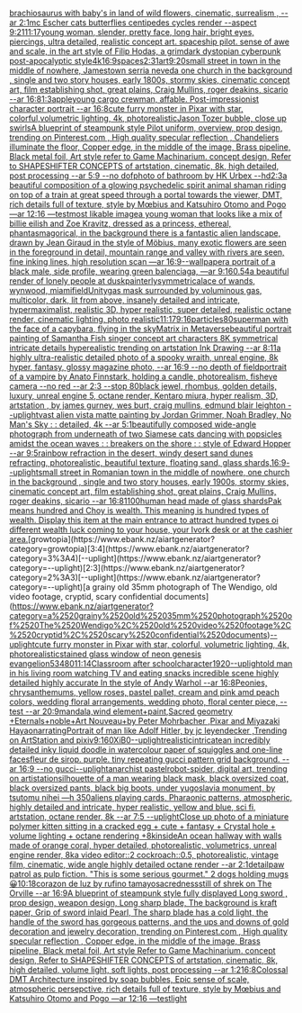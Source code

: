 [brachiosaurus with baby's in land of wild flowers, cinematic, surrealism ,  --ar 2:1](https://www.ebank.nz/aiartgenerator?category=brachiosaurus%2520with%2520baby%27s%2520in%2520land%2520of%2520wild%2520flowers%2C%2520cinematic%2C%2520surrealism%2520%2C%2520%2520--ar%25202%3A1)[mc Escher cats butterflies centipedes cycles render --aspect 9:21](https://www.ebank.nz/aiartgenerator?category=mc%2520Escher%2520cats%2520butterflies%2520centipedes%2520cycles%2520render%2520--aspect%25209%3A21)[11:17](https://www.ebank.nz/aiartgenerator?category=11%3A17)[young woman, slender, pretty face, long hair, bright eyes, piercings, ultra detailed, realistic concept art. spaceship pilot. sense of awe and scale, in the art style of Filip Hodas, a grimdark dystopian cyberpunk post-apocalyptic style](https://www.ebank.nz/aiartgenerator?category=young%2520woman%2C%2520slender%2C%2520pretty%2520face%2C%2520long%2520hair%2C%2520bright%2520eyes%2C%2520piercings%2C%2520ultra%2520detailed%2C%2520realistic%2520concept%2520art.%2520spaceship%2520pilot.%2520sense%2520of%2520awe%2520and%2520scale%2C%2520in%2520the%2520art%2520style%2520of%2520Filip%2520Hodas%2C%2520a%2520grimdark%2520dystopian%2520cyberpunk%2520post-apocalyptic%2520style)[4k](https://www.ebank.nz/aiartgenerator?category=4k)[16:9](https://www.ebank.nz/aiartgenerator?category=16%3A9)[spaces](https://www.ebank.nz/aiartgenerator?category=spaces)[2:3](https://www.ebank.nz/aiartgenerator?category=2%3A3)[1](https://www.ebank.nz/aiartgenerator?category=1)[art](https://www.ebank.nz/aiartgenerator?category=art)[9:20](https://www.ebank.nz/aiartgenerator?category=9%3A20)[small street in town in the middle of nowhere, Jamestown serria neveda one church in the background , single and two story houses, early 1800s, stormy skies, cinematic concept art, film establishing shot, great plains, Craig Mullins, roger deakins, sicario --ar 16:8](https://www.ebank.nz/aiartgenerator?category=small%2520street%2520in%2520town%2520in%2520the%2520middle%2520of%2520nowhere%2C%2520Jamestown%2520serria%2520neveda%2520one%2520church%2520in%2520the%2520background%2520%2C%2520single%2520and%2520two%2520story%2520houses%2C%2520early%25201800s%2C%2520stormy%2520skies%2C%2520cinematic%2520concept%2520art%2C%2520film%2520establishing%2520shot%2C%2520great%2520plains%2C%2520Craig%2520Mullins%2C%2520roger%2520deakins%2C%2520sicario%2520--ar%252016%3A8)[1:3](https://www.ebank.nz/aiartgenerator?category=1%3A3)[apple](https://www.ebank.nz/aiartgenerator?category=apple)[young cargo crewman, affable. Post-impressionist character portrait --ar 16:8](https://www.ebank.nz/aiartgenerator?category=young%2520cargo%2520crewman%2C%2520affable.%2520Post-impressionist%2520character%2520portrait%2520--ar%252016%3A8)[cute furry monster in Pixar with star, colorful,volumetric lighting, 4k, photorealistic](https://www.ebank.nz/aiartgenerator?category=cute%2520furry%2520monster%2520in%2520Pixar%2520with%2520star%2C%2520colorful%2Cvolumetric%2520lighting%2C%25204k%2C%2520photorealistic)[Jason Tozer bubble, close up swirls](https://www.ebank.nz/aiartgenerator?category=Jason%2520Tozer%2520bubble%2C%2520close%2520up%2520swirls)[A blueprint of steampunk style Pilot uniform,  overview, prop design,  trending on Pinterest.com  , High quality specular reflection ,  Chandeliers illuminate the floor, Copper  edge, in the middle of the image, Brass pipeline,  Black metal foil,  Art style refer to Game Machinarium.  concept design, Refer to SHAPESHIFTER CONCEPTS  of artstation, cinematic,  8k, high detailed,  post processing    --ar 5:9   --no dof](https://www.ebank.nz/aiartgenerator?category=A%2520blueprint%2520of%2520steampunk%2520style%2520Pilot%2520uniform%2C%2520%2520overview%2C%2520prop%2520design%2C%2520%2520trending%2520on%2520Pinterest.com%2520%2520%2C%2520High%2520quality%2520specular%2520reflection%2520%2C%2520%2520Chandeliers%2520illuminate%2520the%2520floor%2C%2520Copper%2520%2520edge%2C%2520in%2520the%2520middle%2520of%2520the%2520image%2C%2520Brass%2520pipeline%2C%2520%2520Black%2520metal%2520foil%2C%2520%2520Art%2520style%2520refer%2520to%2520Game%2520Machinarium.%2520%2520concept%2520design%2C%2520Refer%2520to%2520SHAPESHIFTER%2520CONCEPTS%2520%2520of%2520artstation%2C%2520cinematic%2C%2520%25208k%2C%2520high%2520detailed%2C%2520%2520post%2520processing%2520%2520%2520%2520--ar%25205%3A9%2520%2520%2520--no%2520dof)[photo of bathroom by HK Urbex --hd](https://www.ebank.nz/aiartgenerator?category=photo%2520of%2520bathroom%2520by%2520HK%2520Urbex%2520--hd)[2:3](https://www.ebank.nz/aiartgenerator?category=2%3A3)[a beautiful composition of a glowing psychedelic spirit animal shaman riding on top of a train at great speed through a portal towards the viewer, DMT,  rich details full of texture, style by Mœbius and Katsuhiro Otomo and Pogo —ar 12:16 —test](https://www.ebank.nz/aiartgenerator?category=a%2520beautiful%2520composition%2520of%2520a%2520glowing%2520psychedelic%2520spirit%2520animal%2520shaman%2520riding%2520on%2520top%2520of%2520a%2520train%2520at%2520great%2520speed%2520through%2520a%2520portal%2520towards%2520the%2520viewer%2C%2520DMT%2C%2520%2520rich%2520details%2520full%2520of%2520texture%2C%2520style%2520by%2520M%C5%93bius%2520and%2520Katsuhiro%2520Otomo%2520and%2520Pogo%2520%E2%80%94ar%252012%3A16%2520%E2%80%94test)[most likable image](https://www.ebank.nz/aiartgenerator?category=most%2520likable%2520image)[a young woman that looks like a mix of billie eilish and Zoe Kravitz, dressed as a princess, ethereal, phantasmagorical, in the background there is a fantastic alien landscape, drawn by  Jean Giraud in the style of Möbius, many exotic flowers are seen in the foreground in detail, mountain range and valley with rivers are seen, fine inking lines, high resolution scan —ar 16:9](https://www.ebank.nz/aiartgenerator?category=a%2520young%2520woman%2520that%2520looks%2520like%2520a%2520mix%2520of%2520billie%2520eilish%2520and%2520Zoe%2520Kravitz%2C%2520dressed%2520as%2520a%2520princess%2C%2520ethereal%2C%2520phantasmagorical%2C%2520in%2520the%2520background%2520there%2520is%2520a%2520fantastic%2520alien%2520landscape%2C%2520drawn%2520by%2520%2520Jean%2520Giraud%2520in%2520the%2520style%2520of%2520M%C3%B6bius%2C%2520many%2520exotic%2520flowers%2520are%2520seen%2520in%2520the%2520foreground%2520in%2520detail%2C%2520mountain%2520range%2520and%2520valley%2520with%2520rivers%2520are%2520seen%2C%2520fine%2520inking%2520lines%2C%2520high%2520resolution%2520scan%2520%E2%80%94ar%252016%3A9)[--wallpaper](https://www.ebank.nz/aiartgenerator?category=--wallpaper)[a portrait of a black male, side profile, wearing green balenciaga, —ar 9:16](https://www.ebank.nz/aiartgenerator?category=a%2520portrait%2520of%2520a%2520black%2520male%2C%2520side%2520profile%2C%2520wearing%2520green%2520balenciaga%2C%2520%E2%80%94ar%25209%3A16)[0.5](https://www.ebank.nz/aiartgenerator?category=0.5)[4](https://www.ebank.nz/aiartgenerator?category=4)[a beautiful render of lonely people at dusk](https://www.ebank.nz/aiartgenerator?category=a%2520beautiful%2520render%2520of%2520lonely%2520people%2520at%2520dusk)[painterly](https://www.ebank.nz/aiartgenerator?category=painterly)[symmetrical](https://www.ebank.nz/aiartgenerator?category=symmetrical)[ace of wands, wynwood, miami](https://www.ebank.nz/aiartgenerator?category=ace%2520of%2520wands%2C%2520wynwood%2C%2520miami)[field](https://www.ebank.nz/aiartgenerator?category=field)[Unity](https://www.ebank.nz/aiartgenerator?category=Unity)[gas mask surrounded by voluminous gas, multicolor, dark, lit from above, insanely detailed and intricate, hypermaximalist, realistic 3D, hyper realistic, super detailed, realistic octane render, cinematic lighting, photo realistic](https://www.ebank.nz/aiartgenerator?category=gas%2520mask%2520surrounded%2520by%2520voluminous%2520gas%2C%2520multicolor%2C%2520dark%2C%2520lit%2520from%2520above%2C%2520insanely%2520detailed%2520and%2520intricate%2C%2520hypermaximalist%2C%2520realistic%25203D%2C%2520hyper%2520realistic%2C%2520super%2520detailed%2C%2520realistic%2520octane%2520render%2C%2520cinematic%2520lighting%2C%2520photo%2520realistic)[11:17](https://www.ebank.nz/aiartgenerator?category=11%3A17)[9:16](https://www.ebank.nz/aiartgenerator?category=9%3A16)[particles](https://www.ebank.nz/aiartgenerator?category=particles)[80](https://www.ebank.nz/aiartgenerator?category=80)[superman with the face of a capybara, flying in the sky](https://www.ebank.nz/aiartgenerator?category=superman%2520with%2520the%2520face%2520of%2520a%2520capybara%2C%2520flying%2520in%2520the%2520sky)[Matrix in Metaverse](https://www.ebank.nz/aiartgenerator?category=Matrix%2520in%2520Metaverse)[beautiful portrait painting of Samantha Fish singer concept art characters 8K symmetrical intricate details hyperealistic trending on artstation Ink Drawing --ar 8:11](https://www.ebank.nz/aiartgenerator?category=beautiful%2520portrait%2520painting%2520of%2520Samantha%2520Fish%2520singer%2520concept%2520art%2520characters%25208K%2520symmetrical%2520intricate%2520details%2520hyperealistic%2520trending%2520on%2520artstation%2520Ink%2520Drawing%2520--ar%25208%3A11)[a highly ultra-realistic detailed photo of a spooky wraith, unreal engine, 8k hyper, fantasy, glossy magazine photo, --ar 16:9 --no depth of field](https://www.ebank.nz/aiartgenerator?category=a%2520highly%2520ultra-realistic%2520detailed%2520photo%2520of%2520a%2520spooky%2520wraith%2C%2520unreal%2520engine%2C%25208k%2520hyper%2C%2520fantasy%2C%2520glossy%2520magazine%2520photo%2C%2520--ar%252016%3A9%2520--no%2520depth%2520of%2520field)[portrait of a vampire by Anato Finnstark, holding a candle, photorealism, fisheye camera --no red  --ar 2:3 --stop 80](https://www.ebank.nz/aiartgenerator?category=portrait%2520of%2520a%2520vampire%2520by%2520Anato%2520Finnstark%2C%2520holding%2520a%2520candle%2C%2520photorealism%2C%2520fisheye%2520camera%2520--no%2520red%2520%2520--ar%25202%3A3%2520--stop%252080)[black jewel, rhombus, golden details, luxury, unreal engine 5, octane render, Kentaro miura, hyper realism, 3D, artstation , by james gurney, wes burt, craig mullins, edmund blair leighton  --uplight](https://www.ebank.nz/aiartgenerator?category=black%2520jewel%2C%2520rhombus%2C%2520golden%2520details%2C%2520luxury%2C%2520unreal%2520engine%25205%2C%2520octane%2520render%2C%2520Kentaro%2520miura%2C%2520hyper%2520realism%2C%25203D%2C%2520artstation%2520%2C%2520by%2520james%2520gurney%2C%2520wes%2520burt%2C%2520craig%2520mullins%2C%2520edmund%2520blair%2520leighton%2520%2520--uplight)[vast alien vista matte painting by Jordan Grimmer, Noah Bradley, No Man's Sky : : detailed, 4k --ar 5:1](https://www.ebank.nz/aiartgenerator?category=vast%2520alien%2520vista%2520matte%2520painting%2520by%2520Jordan%2520Grimmer%2C%2520Noah%2520Bradley%2C%2520No%2520Man%27s%2520Sky%2520%3A%2520%3A%2520detailed%2C%25204k%2520--ar%25205%3A1)[beautifully composed wide-angle photograph from underneath of two Siamese cats dancing with popsicles amidst the ocean waves : : breakers on the shore : : style of Edward Hopper --ar 9:5](https://www.ebank.nz/aiartgenerator?category=beautifully%2520composed%2520wide-angle%2520photograph%2520from%2520underneath%2520of%2520two%2520Siamese%2520cats%2520dancing%2520with%2520popsicles%2520amidst%2520the%2520ocean%2520waves%2520%3A%2520%3A%2520breakers%2520on%2520the%2520shore%2520%3A%2520%3A%2520style%2520of%2520Edward%2520Hopper%2520--ar%25209%3A5)[rainbow refraction in the desert, windy desert sand dunes refracting, photorealistic, beautiful texture, floating sand, glass shards,](https://www.ebank.nz/aiartgenerator?category=rainbow%2520refraction%2520in%2520the%2520desert%2C%2520windy%2520desert%2520sand%2520dunes%2520refracting%2C%2520photorealistic%2C%2520beautiful%2520texture%2C%2520floating%2520sand%2C%2520glass%2520shards%2C)[16:9](https://www.ebank.nz/aiartgenerator?category=16%3A9)[--uplight](https://www.ebank.nz/aiartgenerator?category=--uplight)[small street in Romanian town in the middle of nowhere, one church in the background , single and two story houses, early 1900s, stormy skies, cinematic concept art, film establishing shot, great plains, Craig Mullins, roger deakins, sicario --ar 16:8](https://www.ebank.nz/aiartgenerator?category=small%2520street%2520in%2520Romanian%2520town%2520in%2520the%2520middle%2520of%2520nowhere%2C%2520one%2520church%2520in%2520the%2520background%2520%2C%2520single%2520and%2520two%2520story%2520houses%2C%2520early%25201900s%2C%2520stormy%2520skies%2C%2520cinematic%2520concept%2520art%2C%2520film%2520establishing%2520shot%2C%2520great%2520plains%2C%2520Craig%2520Mullins%2C%2520roger%2520deakins%2C%2520sicario%2520--ar%252016%3A8)[1100](https://www.ebank.nz/aiartgenerator?category=1100)[human head made of glass shards](https://www.ebank.nz/aiartgenerator?category=human%2520head%2520made%2520of%2520glass%2520shards)[Pak means hundred and Choy is wealth. This meaning is hundred types of wealth. Display this item at the main entrance to attract hundred types oi different wealth luck coming to your house, your Ivork desk or at the cashier area.](https://www.ebank.nz/aiartgenerator?category=Pak%2520means%2520hundred%2520and%2520Choy%2520is%2520wealth.%2520This%2520meaning%2520is%2520hundred%2520types%2520of%2520wealth.%2520Display%2520this%2520item%2520at%2520the%2520main%2520entrance%2520to%2520attract%2520hundred%2520types%2520oi%2520different%2520wealth%2520luck%2520coming%2520to%2520your%2520house%2C%2520your%2520Ivork%2520desk%2520or%2520at%2520the%2520cashier%2520area.)[growtopia](https://www.ebank.nz/aiartgenerator?category=growtopia)[3:4](https://www.ebank.nz/aiartgenerator?category=3%3A4)[--uplight](https://www.ebank.nz/aiartgenerator?category=--uplight)[2:3](https://www.ebank.nz/aiartgenerator?category=2%3A3)[--uplight](https://www.ebank.nz/aiartgenerator?category=--uplight)[a grainy old 35mm photograph of The Wendigo, old video footage, cryptid, scary confidential documents](https://www.ebank.nz/aiartgenerator?category=a%2520grainy%2520old%252035mm%2520photograph%2520of%2520The%2520Wendigo%2C%2520old%2520video%2520footage%2C%2520cryptid%2C%2520scary%2520confidential%2520documents)[--uplight](https://www.ebank.nz/aiartgenerator?category=--uplight)[cute furry monster in Pixar with star, colorful, volumetric lighting, 4k, photorealistic](https://www.ebank.nz/aiartgenerator?category=cute%2520furry%2520monster%2520in%2520Pixar%2520with%2520star%2C%2520colorful%2C%2520volumetric%2520lighting%2C%25204k%2C%2520photorealistic)[stained glass window of neon genesis evangelion](https://www.ebank.nz/aiartgenerator?category=stained%2520glass%2520window%2520of%2520neon%2520genesis%2520evangelion)[534](https://www.ebank.nz/aiartgenerator?category=534)[80](https://www.ebank.nz/aiartgenerator?category=80)[11:14](https://www.ebank.nz/aiartgenerator?category=11%3A14)[Classroom after school](https://www.ebank.nz/aiartgenerator?category=Classroom%2520after%2520school)[character](https://www.ebank.nz/aiartgenerator?category=character)[1920](https://www.ebank.nz/aiartgenerator?category=1920)[--uplight](https://www.ebank.nz/aiartgenerator?category=--uplight)[old man in his living room watching TV and eating snacks incredible scene highly detailed highly accurate In the style of Andy Warhol --ar 16:8](https://www.ebank.nz/aiartgenerator?category=old%2520man%2520in%2520his%2520living%2520room%2520watching%2520TV%2520and%2520eating%2520snacks%2520incredible%2520scene%2520highly%2520detailed%2520highly%2520accurate%2520In%2520the%2520style%2520of%2520Andy%2520Warhol%2520--ar%252016%3A8)[Peonies,  chrysanthemums,  yellow roses, pastel pallet,  cream and pink amd peach colors, wedding floral arrangements,  wedding photo, floral center piece, --test  --ar 20:9](https://www.ebank.nz/aiartgenerator?category=Peonies%2C%2520%2520chrysanthemums%2C%2520%2520yellow%2520roses%2C%2520pastel%2520pallet%2C%2520%2520cream%2520and%2520pink%2520amd%2520peach%2520colors%2C%2520wedding%2520floral%2520arrangements%2C%2520%2520wedding%2520photo%2C%2520floral%2520center%2520piece%2C%2520--test%2520%2520--ar%252020%3A9)[mandala,wind element+paint,Sacred geometry +Eternals+noble+Art Nouveau+by Peter Mohrbacher ,Pixar and Miyazaki Hayao](https://www.ebank.nz/aiartgenerator?category=mandala%2Cwind%2520element%2Bpaint%2CSacred%2520geometry%2520%2BEternals%2Bnoble%2BArt%2520Nouveau%2Bby%2520Peter%2520Mohrbacher%2520%2CPixar%2520and%2520Miyazaki%2520Hayao)[narrating](https://www.ebank.nz/aiartgenerator?category=narrating)[Portrait of man like Adolf Hitler,  by jc leyendecker ,Trending on ArtStation and pixiv](https://www.ebank.nz/aiartgenerator?category=Portrait%2520of%2520man%2520like%2520Adolf%2520Hitler%2C%2520%2520by%2520jc%2520leyendecker%2520%2CTrending%2520on%2520ArtStation%2520and%2520pixiv)[9:16](https://www.ebank.nz/aiartgenerator?category=9%3A16)[0XiB0](https://www.ebank.nz/aiartgenerator?category=0XiB0)[--uplight](https://www.ebank.nz/aiartgenerator?category=--uplight)[realistic](https://www.ebank.nz/aiartgenerator?category=realistic)[intricate](https://www.ebank.nz/aiartgenerator?category=intricate)[an incredibly detailed inky liquid doodle in watercolour paper of squiggles and one-line faces](https://www.ebank.nz/aiartgenerator?category=an%2520incredibly%2520detailed%2520inky%2520liquid%2520doodle%2520in%2520watercolour%2520paper%2520of%2520squiggles%2520and%2520one-line%2520faces)[fleur de sirop. purple. tiny repeating gucci pattern grid background. --ar 16:9 --no gucci](https://www.ebank.nz/aiartgenerator?category=fleur%2520de%2520sirop.%2520purple.%2520tiny%2520repeating%2520gucci%2520pattern%2520grid%2520background.%2520--ar%252016%3A9%2520--no%2520gucci)[--uplight](https://www.ebank.nz/aiartgenerator?category=--uplight)[anarchist pastel](https://www.ebank.nz/aiartgenerator?category=anarchist%2520pastel)[robot-spider, digital art, trending on artistation](https://www.ebank.nz/aiartgenerator?category=robot-spider%2C%2520digital%2520art%2C%2520trending%2520on%2520artistation)[silhouette of a man wearing black mask, black oversized coat, black oversized pants, black big boots, under yugoslavia monument, by tsutomu nihei —h 350](https://www.ebank.nz/aiartgenerator?category=silhouette%2520of%2520a%2520man%2520wearing%2520black%2520mask%2C%2520black%2520oversized%2520coat%2C%2520black%2520oversized%2520pants%2C%2520black%2520big%2520boots%2C%2520under%2520yugoslavia%2520monument%2C%2520by%2520tsutomu%2520nihei%2520%E2%80%94h%2520350)[aliens playing cards, Pharaonic patterns, atmospheric, highly detailed and intricate, hyper realistic, yellow and blue, sci fi, artstation, octane render, 8k --ar 7:5 --uplight](https://www.ebank.nz/aiartgenerator?category=aliens%2520playing%2520cards%2C%2520Pharaonic%2520patterns%2C%2520atmospheric%2C%2520highly%2520detailed%2520and%2520intricate%2C%2520hyper%2520realistic%2C%2520yellow%2520and%2520blue%2C%2520sci%2520fi%2C%2520artstation%2C%2520octane%2520render%2C%25208k%2520--ar%25207%3A5%2520--uplight)[Close up photo of a miniature polymer kitten sitting in a cracked egg + cute + fantasy + Crystal hole + volume lighting + octane rendering +8k](https://www.ebank.nz/aiartgenerator?category=Close%2520up%2520photo%2520of%2520a%2520miniature%2520polymer%2520kitten%2520sitting%2520in%2520a%2520cracked%2520egg%2520%2B%2520cute%2520%2B%2520fantasy%2520%2B%2520Crystal%2520hole%2520%2B%2520volume%2520lighting%2520%2B%2520octane%2520rendering%2520%2B8k)[inside](https://www.ebank.nz/aiartgenerator?category=inside)[An ocean hallway with walls made of orange coral, hyper detailed, photorealistic, volumetrics, unreal engine render, 8k](https://www.ebank.nz/aiartgenerator?category=An%2520ocean%2520hallway%2520with%2520walls%2520made%2520of%2520orange%2520coral%2C%2520hyper%2520detailed%2C%2520photorealistic%2C%2520volumetrics%2C%2520unreal%2520engine%2520render%2C%25208k)[a video editor::2 cockroach::0.5, photorealistic, vintage film, cinematic, wide angle highly detailed octane render --ar 2:1](https://www.ebank.nz/aiartgenerator?category=a%2520video%2520editor%3A%3A2%2520cockroach%3A%3A0.5%2C%2520photorealistic%2C%2520vintage%2520film%2C%2520cinematic%2C%2520wide%2520angle%2520highly%2520detailed%2520octane%2520render%2520--ar%25202%3A1)[detail](https://www.ebank.nz/aiartgenerator?category=detail)[paw patrol as pulp fiction. "This is some serious gourmet." 2 dogs holding mugs 😀](https://www.ebank.nz/aiartgenerator?category=paw%2520patrol%2520as%2520pulp%2520fiction.%2520%22This%2520is%2520some%2520serious%2520gourmet.%22%25202%2520dogs%2520holding%2520mugs%2520%F0%9F%98%80)[10:18](https://www.ebank.nz/aiartgenerator?category=10%3A18)[corazon de luz by rufino tamayo](https://www.ebank.nz/aiartgenerator?category=corazon%2520de%2520luz%2520by%2520rufino%2520tamayo)[sacredness](https://www.ebank.nz/aiartgenerator?category=sacredness)[still of shrek on The Orville --ar 16:9](https://www.ebank.nz/aiartgenerator?category=still%2520of%2520shrek%2520on%2520The%2520Orville%2520--ar%252016%3A9)[A blueprint of steampunk style fully displayed Long sword , prop design, weapon design, Long sharp blade, The background is kraft paper,  Grip of sword inlaid Pearl, The sharp blade has a cold light, the handle of the sword has gorgeous patterns, and the ups and downs of gold decoration and jewelry decoration,  trending on Pinterest.com  , High quality specular reflection ,  Copper  edge, in the middle of the image, Brass pipeline,  Black metal foil,  Art style Refer to Game Machinarium.  concept design, Refer to SHAPESHIFTER CONCEPTS  of artstation, cinematic,  8k, high detailed,  volume light,  soft lights,  post processing    --ar 1:2](https://www.ebank.nz/aiartgenerator?category=A%2520blueprint%2520of%2520steampunk%2520style%2520fully%2520displayed%2520Long%2520sword%2520%2C%2520prop%2520design%2C%2520weapon%2520design%2C%2520Long%2520sharp%2520blade%2C%2520The%2520background%2520is%2520kraft%2520paper%2C%2520%2520Grip%2520of%2520sword%2520inlaid%2520Pearl%2C%2520The%2520sharp%2520blade%2520has%2520a%2520cold%2520light%2C%2520the%2520handle%2520of%2520the%2520sword%2520has%2520gorgeous%2520patterns%2C%2520and%2520the%2520ups%2520and%2520downs%2520of%2520gold%2520decoration%2520and%2520jewelry%2520decoration%2C%2520%2520trending%2520on%2520Pinterest.com%2520%2520%2C%2520High%2520quality%2520specular%2520reflection%2520%2C%2520%2520Copper%2520%2520edge%2C%2520in%2520the%2520middle%2520of%2520the%2520image%2C%2520Brass%2520pipeline%2C%2520%2520Black%2520metal%2520foil%2C%2520%2520Art%2520style%2520Refer%2520to%2520Game%2520Machinarium.%2520%2520concept%2520design%2C%2520Refer%2520to%2520SHAPESHIFTER%2520CONCEPTS%2520%2520of%2520artstation%2C%2520cinematic%2C%2520%25208k%2C%2520high%2520detailed%2C%2520%2520volume%2520light%2C%2520%2520soft%2520lights%2C%2520%2520post%2520processing%2520%2520%2520%2520--ar%25201%3A2)[16:8](https://www.ebank.nz/aiartgenerator?category=16%3A8)[Colossal DMT Architecture inspired by soap bubbles, Epic sense of scale, atmospheric persepctive, rich details full of texture, style by Mœbius and Katsuhiro Otomo and Pogo —ar 12:16 —test](https://www.ebank.nz/aiartgenerator?category=Colossal%2520DMT%2520Architecture%2520inspired%2520by%2520soap%2520bubbles%2C%2520Epic%2520sense%2520of%2520scale%2C%2520atmospheric%2520persepctive%2C%2520rich%2520details%2520full%2520of%2520texture%2C%2520style%2520by%2520M%C5%93bius%2520and%2520Katsuhiro%2520Otomo%2520and%2520Pogo%2520%E2%80%94ar%252012%3A16%2520%E2%80%94test)[light](https://www.ebank.nz/aiartgenerator?category=light)
